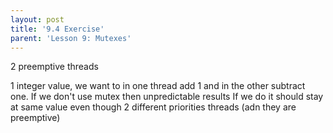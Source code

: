 ```yaml
---
layout: post
title: '9.4 Exercise'
parent: 'Lesson 9: Mutexes'
---
```


2 preemptive threads

1 integer value, we want to in one thread add 1 and in the other subtract one.
If we don't use mutex then unpredictable results
If we do it should stay at same value
even though 2 different priorities threads (adn they are preemptive)